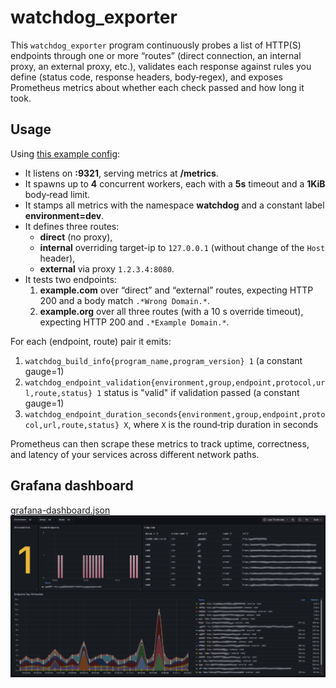 # watchdog_exporter

This `watchdog_exporter` program continuously probes a list of HTTP(S) endpoints through one or more “routes”
(direct connection, an internal proxy, an external proxy, etc.), validates each response against rules you define 
(status code, response headers, body‐regex), and exposes Prometheus metrics about whether each check passed and how long it took.

## Usage

Using [this example config](config.example.yml):

* It listens on **:9321**, serving metrics at **/metrics**.
* It spawns up to **4** concurrent workers, each with a **5s** timeout and a **1KiB** body‐read limit.
* It stamps all metrics with the namespace **watchdog** and a constant label **environment=dev**.
* It defines three routes:
    * **direct** (no proxy),
    * **internal** overriding target-ip to `127.0.0.1` (without change of the `Host` header),
    * **external** via proxy `1.2.3.4:8080`.
* It tests two endpoints:
    1. **example.com** over “direct” and “external” routes, expecting HTTP 200 and a body match `.*Wrong Domain.*`.
    2. **example.org** over all three routes (with a 10 s override timeout), expecting HTTP 200 and `.*Example Domain.*`.

For each (endpoint, route) pair it emits:

1. `watchdog_build_info{program_name,program_version} 1` (a constant gauge=1)
2. `watchdog_endpoint_validation{environment,group,endpoint,protocol,url,route,status} 1` status is "valid" if validation passed (a constant gauge=1)
3. `watchdog_endpoint_duration_seconds{environment,group,endpoint,protocol,url,route,status} X`, where `X` is the round‐trip duration in seconds

Prometheus can then scrape these metrics to track uptime, correctness, and latency of your services across different network paths.

## Grafana dashboard

[grafana-dashboard.json](docs/grafana-dashboard.json)
![](docs/grafana-dashboard.png)